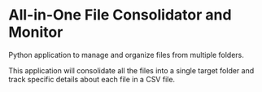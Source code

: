 # All-in-One File Consolidator and Monitor

Python application to manage and organize files from multiple folders.

This application will consolidate all the files into a single target folder and track specific details about each file in a CSV file.
